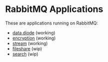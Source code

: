 # RabbitMQ Applications 

These are applications running on RabbitMQ:
* [data diode](application/datadiode/README.md) (working)
* [encryption](application/encryption/README.md) (working)
* [stream](application/stream/README.md) (working)
* [fileshare](application/fileshare/README.md) (wip)
* [search](application/search/README.md) (wip)

